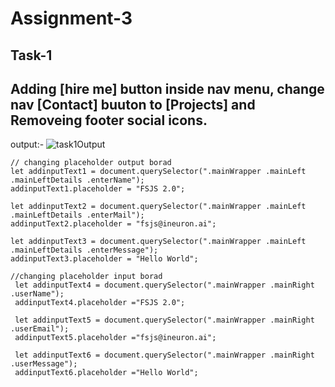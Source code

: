 # Assignment-3

## Task-1
## Adding [hire me] button inside nav menu, change nav [Contact] buuton to [Projects] and Removeing footer social icons.
output:-
![task1Output](https://user-images.githubusercontent.com/97457589/216630576-29752086-dc23-45e9-85cc-f76b54cf39a5.png)



```
// changing placeholder output borad
let addinputText1 = document.querySelector(".mainWrapper .mainLeft  .mainLeftDetails .enterName");
addinputText1.placeholder = "FSJS 2.0";

let addinputText2 = document.querySelector(".mainWrapper .mainLeft  .mainLeftDetails .enterMail");
addinputText2.placeholder = "fsjs@ineuron.ai";

let addinputText3 = document.querySelector(".mainWrapper .mainLeft  .mainLeftDetails .enterMessage");
addinputText3.placeholder = "Hello World";

//changing placeholder input borad
 let addinputText4 = document.querySelector(".mainWrapper .mainRight .userName");
 addinputText4.placeholder ="FSJS 2.0";

 let addinputText5 = document.querySelector(".mainWrapper .mainRight .userEmail");
 addinputText5.placeholder ="fsjs@ineuron.ai";

 let addinputText6 = document.querySelector(".mainWrapper .mainRight .userMessage");
 addinputText6.placeholder ="Hello World";
```
